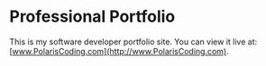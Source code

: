 # Professional Portfolio
This is my software developer portfolio site. You can view it live at: [www.PolarisCoding.com](http://www.PolarisCoding.com).
